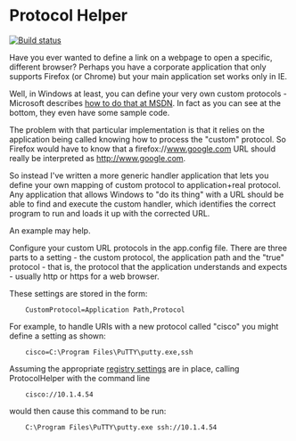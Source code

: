# Protocol Helper
[![Build status](https://ci.appveyor.com/api/projects/status/54x4y0jktr9nfr74?svg=true)](https://ci.appveyor.com/project/DavidRawling/protocolhelper)

Have you ever wanted to define a link on a webpage to open a specific, different browser? Perhaps you have a corporate application that only supports Firefox (or Chrome) but your main application set works only in IE.

Well, in Windows at least, you can define your very own custom protocols - Microsoft describes [how to do that at MSDN](https://msdn.microsoft.com/en-us/library/aa767914.aspx). In fact as you can see at the bottom, they even have some sample code.

The problem with that particular implementation is that it relies on the application being called knowing how to process the "custom" protocol. So Firefox would have to know that a firefox://www.google.com URL should really be interpreted as http://www.google.com.

So instead I've written a more generic handler application that lets you define your own mapping of custom protocol to application+real protocol. Any application that allows Windows to "do its thing" with a URL should be able to find and execute the custom handler, which identifies the correct program to run and loads it up with the corrected URL.

An example may help.

Configure your custom URL protocols in the app.config file.  There are three parts to a setting - the custom protocol, the application path and the "true" protocol - that is, the protocol that the application understands and expects - usually http or https for a web browser.

These settings are stored in the form:

        CustomProtocol=Application Path,Protocol

For example, to handle URIs with a new protocol called "cisco" you might define a setting as shown:

        cisco=C:\Program Files\PuTTY\putty.exe,ssh

Assuming the appropriate [registry settings](https://msdn.microsoft.com/en-us/library/aa767914.aspx) are in place, calling ProtocolHelper with the command line

        cisco://10.1.4.54

would then cause this command to be run:

        C:\Program Files\PuTTY\putty.exe ssh://10.1.4.54
